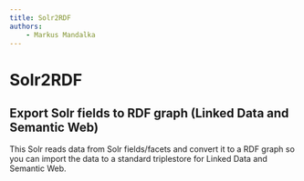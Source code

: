 ```yaml
---
title: Solr2RDF
authors:
    - Markus Mandalka
---
```


# Solr2RDF


## Export Solr fields to RDF graph (Linked Data and Semantic Web)



This Solr reads data from Solr fields/facets and convert it to a RDF graph so you can import the data to a standard triplestore for Linked Data and Semantic Web.